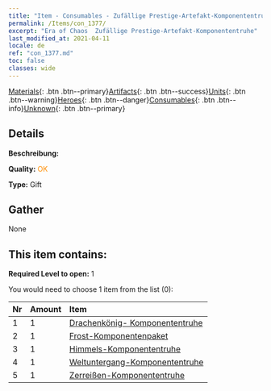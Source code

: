 ```yaml
---
title: "Item - Consumables - Zufällige Prestige-Artefakt-Komponententruhe"
permalink: /Items/con_1377/
excerpt: "Era of Chaos  Zufällige Prestige-Artefakt-Komponententruhe"
last_modified_at: 2021-04-11
locale: de
ref: "con_1377.md"
toc: false
classes: wide
---
```

 [Materials](/de/Items/){: .btn .btn--primary}[Artifacts](/de/Items/Artifacts/){: .btn .btn--success}[Units](/de/Items/Units/){: .btn .btn--warning}[Heroes](/de/Items/Heroes/){: .btn .btn--danger}[Consumables](/de/Items/Consumables/){: .btn .btn--info}[Unknown](/de/Items/Unknown/){: .btn .btn--primary}

## Details
 **Beschreibung:** 

 **Quality:** <span style="color: #FF8C00">OK</span>

 **Type:** Gift

## Gather

  None

## This item contains:

 **Required Level to open:** 1

 You would need to choose 1 item from the list (0):

  | Nr | Amount |     Item    |
  |:---|:-------|:------------|
  | 1 | 1 | [Drachenkönig- Komponententruhe](/de/Items/con_1348/) | 
  | 2 | 1 | [Frost-Komponentenpaket](/de/Items/con_1352/) | 
  | 3 | 1 | [Himmels-Komponententruhe](/de/Items/con_1354/) | 
  | 4 | 1 | [Weltuntergang-Komponententruhe](/de/Items/con_1360/) | 
  | 5 | 1 | [Zerreißen-Komponententruhe](/de/Items/con_1371/) | 
